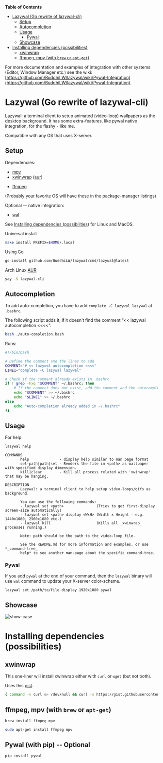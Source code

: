 <!-- markdown-toc start - Don't edit this section. Run M-x markdown-toc-refresh-toc -->
**Table of Contents**

- [Lazywal (Go rewrite of lazywal-cli)](#lazywal-go-rewrite-of-lazywal-cli)
    - [Setup](#setup)
    - [Autocompletion](#autocompletion)
    - [Usage](#usage)
        - [Pywal](#pywal)
    - [Showcase](#showcase)
- [Installing dependencies (possibilities)](#installing-dependencies-possibilities)
    - [xwinwrap](#xwinwrap)
    - [ffmpeg, mpv (with `brew` or `apt-get`)](#ffmpeg-mpv-with-brew-or-apt-get)

<!-- markdown-toc end -->

For more documentation and examples of integration with other systems (Editor, Window Manager etc.) see the wiki: [https://github.com/BuddhiLW/lazywal/wiki/Pywal-Integration](https://github.com/BuddhiLW/lazywal/wiki/Pywal-Integration).

# Lazywal (Go rewrite of lazywal-cli)

Lazywal: a terminal client to setup animated (video-loop) wallpapers as the desktop background. It has some extra-features, like pywal native integration, for the flashy - like me.

Compatible with any OS that uses X-server.

<!-- This is a minimalistic animated wallpaper manager for Linux and probably BSD. Was created for me to see if I could do it and to learn how to create AUR packages. -->
## Setup

Dependencies:
* [mpv](https://github.com/mpv-player/mpv)
* [xwinwrap](https://github.com/ujjwal96/xwinwrap) ([aur](https://aur.archlinux.org/packages/xwinwrap-git/))
- [ffmpeg](https://ffmpeg.org/download.html)

(Probably your favorite OS will have these in the package-manager listings)

Optional -- native integration:
* [wal](https://github.com/dylanaraps/pywal/wiki/Installation)

See [Installing dependencies (possibilities)](#installing-dependencies-possibilities) for Linux and MacOS.


Universal install
```bash
make install PREFIX=$HOME/.local
```

Using Go
```bash
go install github.com/BuddhiLW/lazywal/cmd/lazywal@latest 
```

Arch Linux [AUR](https://aur.archlinux.org/packages/lazywal-cli/)
```bash
yay -S lazywal-cli
```

## Autocompletion

To add auto-completion, you have to add `complete -C lazywal lazywal` at `.bashrc`.

The following script adds it, if it doesn't find the comment "<< lazywal autocompletion <<<<".

```bash
bash ./auto-completion.bash
```

Runs:
```bash
#!/bin/bash

# Define the comment and the lines to add
COMMENT="# << lazywal autocompletion <<<<"
LINE1="complete -C lazywal lazywal"

# Check if the comment already exists in .bashrc
if ! grep -Fxq "$COMMENT" ~/.bashrc; then
    # If the comment does not exist, add the comment and the autocompletion line
    echo "$COMMENT" >> ~/.bashrc
    echo "$LINE1" >> ~/.bashrc
else
    echo "Auto-completion already added in ~/.bashrc"
fi
```

## Usage

For help
```bash
lazywal help
```

``` text
COMMANDS
       help              - display help similar to man page format
       set-path|path|set - Renders the file in <path> as wallpaper with specified display dimension.
       kill|clear        - Kill all process related with 'xwinwrap' that may be hanging.

DESCRIPTION
       Lazywal: a terminal client to help setup video-loops/gifs as background.

       You can use the following commands: 
       - lazywal set <path>               (Tries to get first-display screen-size automatically) 
       - lazywal set <path> display <WxH> (Width x Height - e.g. 1440x1080, 2560x1080 etc.) 
       - lazywal kill                     (Kills all _xwinwrap_ processes running.)

       Note: path should be the path to the video-loop file.

       See the README.md for more information and examples, or use *_command-tree_
       help* to see another man-page about the specific command-tree.
```

### Pywal

If you add `pywal` at the end of your command, then the `lazywal` binary will use `wal` command to update your X-server color-scheme.

``` bash
lazywal set /path/to/file display 1920x1080 pywal
```

## Showcase

![show-case](./output.gif)

# Installing dependencies (possibilities)
## xwinwrap

This one-liner will install xwinwrap either with `curl` or `wget` (but not both).

Uses this [gist](https://gist.github.com/BuddhiLW/5f43e75c81a56106d04cea6bbce0a238).

```bash
{ command -v curl &> /dev/null && curl -s https://gist.githubusercontent.com/BuddhiLW/5f43e75c81a56106d04cea6bbce0a238/raw/1aedf2fedbbe89d2d00e56560a950a8af4bca111/xwinwrap | bash; } || { command -v wget &> /dev/null && wget -qO- https://gist.githubusercontent.com/BuddhiLW/5f43e75c81a56106d04cea6bbce0a238/raw/1aedf2fedbbe89d2d00e56560a950a8af4bca111/xwinwrap | bash; }
```

## ffmpeg, mpv (with `brew` or `apt-get`)

```bash
brew install ffmpeg mpv
```

```bash
sudo apt-get install ffmpeg mpv
```

## Pywal (with pip) -- Optional

``` bash
pip install pywal
```



